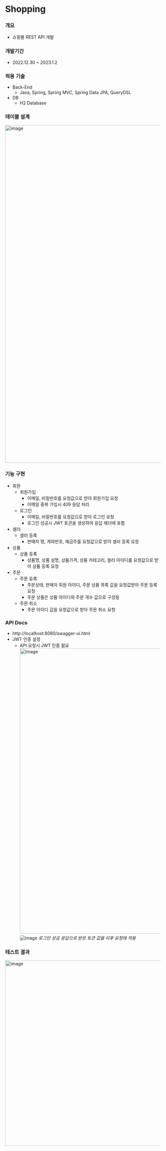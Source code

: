 # Shopping

### 개요
- 쇼핑몰 REST API 개발

### 개발기간
- 2022.12.30 ~ 2023.1.2

### 적용 기술
- Back-End
  - Java, Spring, Spring MVC, Spring Data JPA, QueryDSL
- DB
  - H2 Database

### 테이블 설계
<img width="1092" alt="image" src="https://user-images.githubusercontent.com/93859705/210193893-af3e1e69-1f11-4927-add5-5a639645c725.png">

### 기능 구현
- 회원
  - 회원가입
    - 이메일, 비밀번호를 요청값으로 받아 회원가입 요청
    - 이메일 중복 가입시 409 응답 처리
  - 로그인
    - 이메일, 비밀번호를 요청값으로 받아 로그인 요청
    - 로그인 성공시 JWT 토큰을 생성하여 응답 헤더에 포함
- 셀러
  - 셀러 등록
    - 판매자 명, 계좌번호, 예금주를 요청값으로 받아 셀러 등록 요청
- 상품
  - 상품 등록
    - 상품명, 상품 설명, 상품가격, 상품 카테고리, 셀러 아이디를 요청값으로 받아 상품 등록 요청
- 주문
  - 주문 등록
    - 주문상태, 판매자 회원 아이디, 주문 상품 목록 값을 요청값받아 주문 등록 요청
    - 주문 상품은 상품 아이디와 주문 개수 값으로 구성됨
  - 주문 취소
    - 주문 아이디 값을 요청값으로 받아 주문 취소 요청

### API Docs
- http://localhost:8080/swagger-ui.html
- JWT 인증 설정
  - API 요청시 JWT 인증 필요
    <img width="923" alt="image" src="https://user-images.githubusercontent.com/93859705/210195664-ece25cac-2d32-4a3d-8b75-1128abbbc34c.png">
    ![image](https://user-images.githubusercontent.com/93859705/210195754-499311f1-57cc-46fc-9d90-d4f81e10e479.png)
    *로그인 성공 응답으로 받은 토큰 값을 이후 요청에 적용*

### 테스트 결과
<img width="600" alt="image" src="https://user-images.githubusercontent.com/93859705/210197273-1062a8d8-a8d2-47ca-8ba3-979c8728511d.png">